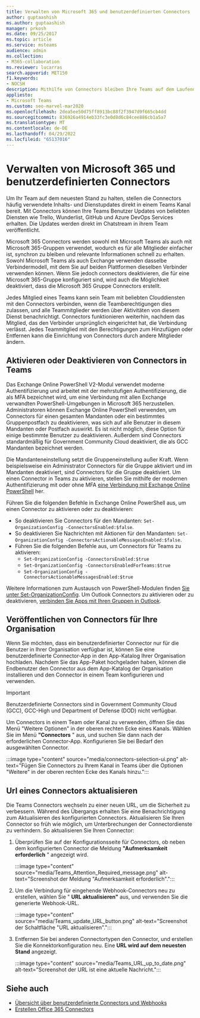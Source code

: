 ```yaml
---
title: Verwalten von Microsoft 365 und benutzerdefinierten Connectors
author: guptaashish
ms.author: guptaashish
manager: prkosh
ms.date: 09/25/2017
ms.topic: article
ms.service: msteams
audience: admin
ms.collection:
- M365-collaboration
ms.reviewer: lucarras
search.appverid: MET150
f1.keywords:
- NOCSH
description: Mithilfe von Connectors bleiben Ihre Teams auf dem Laufenden, indem Inhalte und Updates von Diensten, die Sie häufig verwenden, direkt in einen Kanal übermittelt werden.
appliesto:
- Microsoft Teams
ms.custom: seo-marvel-mar2020
ms.openlocfilehash: 2dea5ee50d75ff8913bc88f2f3947d9f665cb4dd
ms.sourcegitcommit: 836926a4914eb33fc3e0d8d6c84cee886cb1a5a7
ms.translationtype: MT
ms.contentlocale: de-DE
ms.lasthandoff: 04/29/2022
ms.locfileid: "65137016"
---
```

# <a name="manage-microsoft-365-and-custom-connectors"></a>Verwalten von Microsoft 365 und benutzerdefinierten Connectors

Um Ihr Team auf dem neuesten Stand zu halten, stellen die Connectors häufig verwendete Inhalts- und Dienstupdates direkt in einem Teams Kanal bereit. Mit Connectors können Ihre Teams Benutzer Updates von beliebten Diensten wie Trello, Wunderlist, GitHub und Azure DevOps Services erhalten. Die Updates werden direkt im Chatstream in ihrem Team veröffentlicht.

Microsoft 365 Connectors werden sowohl mit Microsoft Teams als auch mit Microsoft 365-Gruppen verwendet, wodurch es für alle Mitglieder einfacher ist, synchron zu bleiben und relevante Informationen schnell zu erhalten. Sowohl Microsoft Teams als auch Exchange verwenden dasselbe Verbindermodell, mit dem Sie auf beiden Plattformen dieselben Verbinder verwenden können. Wenn Sie jedoch connectors deaktivieren, die für eine Microsoft 365-Gruppe konfiguriert sind, wird auch die Möglichkeit deaktiviert, dass die Microsoft 365 Gruppe Connectors erstellt.

Jedes Mitglied eines Teams kann sein Team mit beliebten Clouddiensten mit den Connectors verbinden, wenn die Teamberechtigungen dies zulassen, und alle Teammitglieder werden über Aktivitäten von diesem Dienst benachrichtigt. Connectors funktionieren weiterhin, nachdem das Mitglied, das den Verbinder ursprünglich eingerichtet hat, die Verbindung verlässt. Jedes Teammitglied mit den Berechtigungen zum Hinzufügen oder Entfernen kann die Einrichtung von Connectors durch andere Mitglieder ändern.

## <a name="enable-or-disable-connectors-in-teams"></a>Aktivieren oder Deaktivieren von Connectors in Teams

Das Exchange Online PowerShell V2-Modul verwendet moderne Authentifizierung und arbeitet mit der mehrstufigen Authentifizierung, die als MFA bezeichnet wird, um eine Verbindung mit allen Exchange verwandten PowerShell-Umgebungen in Microsoft 365 herzustellen. Administratoren können Exchange Online PowerShell verwenden, um Connectors für einen gesamten Mandanten oder ein bestimmtes Gruppenpostfach zu deaktivieren, was sich auf alle Benutzer in diesem Mandanten oder Postfach auswirkt. Es ist nicht möglich, diese Option für einige bestimmte Benutzer zu deaktivieren. Außerdem sind Connectors standardmäßig für Government Community Cloud deaktiviert, die als GCC Mandanten bezeichnet werden.

Die Mandanteneinstellung setzt die Gruppeneinstellung außer Kraft. Wenn beispielsweise ein Administrator Connectors für die Gruppe aktiviert und im Mandanten deaktiviert, sind Connectors für die Gruppe deaktiviert. Um einen Connector in Teams zu aktivieren, stellen Sie mithilfe der modernen Authentifizierung mit oder ohne MFA [eine Verbindung mit Exchange Online PowerShell](/powershell/exchange/connect-to-exchange-online-powershell?view=exchange-ps#connect-to-exchange-online-powershell-using-modern-authentication-with-or-without-mfa&preserve-view=true) her.

Führen Sie die folgenden Befehle in Exchange Online PowerShell aus, um einen Connector zu aktivieren oder zu deaktivieren:

* So deaktivieren Sie Connectors für den Mandanten: `Set-OrganizationConfig -ConnectorsEnabled:$false`.
* So deaktivieren Sie Nachrichten mit Aktionen für den Mandanten: `Set-OrganizationConfig -ConnectorsActionableMessagesEnabled:$false`.
* Führen Sie die folgenden Befehle aus, um Connectors für Teams zu aktivieren:
  * `Set-OrganizationConfig -ConnectorsEnabled:$true`
  * `Set-OrganizationConfig -ConnectorsEnabledForTeams:$true`
  * `Set-OrganizationConfig -ConnectorsActionableMessagesEnabled:$true`

Weitere Informationen zum Austausch von PowerShell-Modulen finden [Sie unter Set-OrganizationConfig](/powershell/module/exchange/Set-OrganizationConfig?view=exchange-ps&preserve-view=true). Um Outlook Connectors zu aktivieren oder zu deaktivieren, [verbinden Sie Apps mit Ihren Gruppen in Outlook](https://support.microsoft.com/topic/connect-apps-to-your-groups-in-outlook-ed0ce547-038f-4902-b9b3-9e518ae6fbab).

<!--- TBD: Find out how can we get to know about completion of customer migration.
Delete this section after customer migration to new Webhook URL is complete.
--->

## <a name="publish-connectors-for-your-organization"></a>Veröffentlichen von Connectors für Ihre Organisation

Wenn Sie möchten, dass ein benutzerdefinierter Connector nur für die Benutzer in Ihrer Organisation verfügbar ist, können Sie eine benutzerdefinierte Connector-App in den App-Katalog Ihrer Organisation hochladen. Nachdem Sie das App-Paket hochgeladen haben, können die Endbenutzer den Connector aus dem App-Katalog der Organisation installieren und den Connector in einem Team konfigurieren und verwenden.

<!---TBD: Check if these instructions are for admins or end-users. I cannot find these options either in Teams or in TAC.

To set up a connector:

1. Select **Apps** from the left navigation bar.
1. In the **Apps** section, select **Connectors**.
1. Select the connector that you want to add.
1. From the pop-up menu, select **Add to a team**.
1. In the search box, type a team or channel name.
1. Select **Set up a Connector** from the pop-up menu in the bottom right corner of the dialog window.
--->

> [!IMPORTANT]
> Benutzerdefinierte Connectors sind in Government Community Cloud (GCC), GCC-High und Department of Defense (DOD) nicht verfügbar.

Um Connectors in einem Team oder Kanal zu verwenden, öffnen Sie das Menü "Weitere Optionen" in der oberen rechten Ecke eines Kanals. Wählen Sie im Menü **"Connectors** " aus, und suchen Sie dann nach der erforderlichen Connector-App. Konfigurieren Sie bei Bedarf den ausgewählten Connector.

:::image type="content" source="media/connectors-selection-ui.png" alt-text="Fügen Sie Connectors zu Ihrem Kanal in Teams über die Optionen &quot;Weitere&quot; in der oberen rechten Ecke des Kanals hinzu.":::

## <a name="update-url-of-a-connector"></a>Url eines Connectors aktualisieren

Die Teams Connectors wechseln zu einer neuen URL, um die Sicherheit zu verbessern. Während des Übergangs erhalten Sie eine Benachrichtigung zum Aktualisieren des konfigurierten Connectors. Aktualisieren Sie Ihren Connector so früh wie möglich, um Unterbrechungen der Connectordienste zu verhindern. So aktualisieren Sie Ihren Connector:

1. Überprüfen Sie auf der Konfigurationsseite für Connectors, ob neben dem konfigurierten Connector die Meldung **"Aufmerksamkeit erforderlich** " angezeigt wird.

   :::image type="content" source="media/Teams_Attention_Required_message.png" alt-text="Screenshot der Meldung &quot;Aufmerksamkeit erforderlich&quot;.":::

1. Um die Verbindung für eingehende Webhook-Connectors neu zu erstellen, wählen Sie " **URL aktualisieren"** aus, und verwenden Sie die generierte Webhook-URL.

   :::image type="content" source="media/Teams_update_URL_button.png" alt-text="Screenshot der Schaltfläche &quot;URL aktualisieren&quot;.":::

1. Entfernen Sie bei anderen Connectortypen den Connector, und erstellen Sie die Konnektorkonfiguration neu. Eine **URL wird auf dem neuesten Stand** angezeigt.

   :::image type="content" source="media/Teams_URL_up_to_date.png" alt-text="Screenshot der URL ist eine aktuelle Nachricht.":::

## <a name="see-also"></a>Siehe auch

* [Übersicht über benutzerdefinierte Connectors und Webhooks](/microsoftteams/platform/webhooks-and-connectors/what-are-webhooks-and-connectors)
* [Erstellen Office 365 Connectors](/microsoftteams/platform/webhooks-and-connectors/how-to/connectors-creating)
